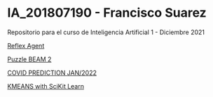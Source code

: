 # IA_201807190 - Francisco Suarez

Repositorio para el curso de Inteligencia Artificial 1 - Diciembre 2021

[Reflex Agent](https://yosoyfr.github.io/IA_201807190/reflex_agent/index.html)

[Puzzle BEAM 2](https://yosoyfr.github.io/IA_201807190/puzzle_beam2/index.html)

[COVID PREDICTION JAN/2022](https://yosoyfr.github.io/IA_201807190/covid_predicction/index.html)

[KMEANS with SciKit Learn](https://yosoyfr.github.io/IA_201807190/kmeans/index.html)
